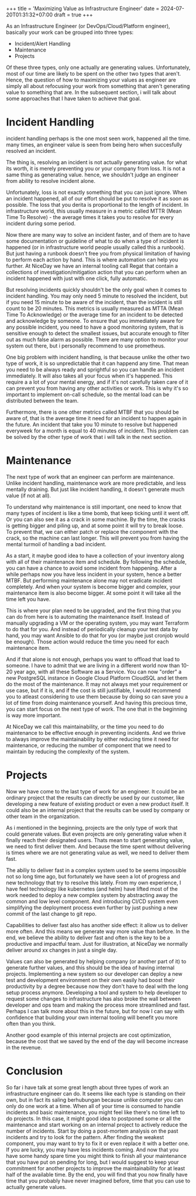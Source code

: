 +++
title = 'Maximizing Value as Infrastructure Engineer'
date = 2024-07-20T01:31:32+07:00
draft = true
+++

As an Infrastructure Engineer (or DevOps/Cloud/Platform engineer), basically your work can be grouped into three types:

- Incident/Alert Handling
- Maintenance
- Projects

Of these three types, only one actually are generating values. Unfortunately, most of our time are likely to be spent on the other two types that aren't. Hence, the question of how to maximizing your values as engineer are simply all about refocusing your work from something that aren't generating value to something that are. In the subsequent section, i will talk about some approaches that I have taken to achieve that goal.

# Incident Handling

incident handling perhaps is the one most seen work, happened all the time. many times, an engineer value is seen from being hero when succesfully resolved an incident.

The thing is, resolving an incident is not actually generating value. for what its worth, it is merely preventing you or your company from loss. It is not a same thing as generating value. hence, we shouldn't judge an engineer from ability to resolve incident alone.

Unfortunately, loss is not exactly something that you can just ignore. When an incident happened, all of our effort should be put to resolve it as soon as possible. The loss that you derita is proportional to the length of incident. In infrastructure world, this usually measure in a metric called MTTR (Mean Time To Resolve) - the average times it takes you to resolve for every incident during some period.

Now there are many way to solve an incident faster, and of them are to have some documentation or guideline of what to do when a type of incident is happened (or in infrastructure world people usually called this a runbook). But just having a runbook doesn't free you from physical limitation of having to perform each action by hand. This is where automation can help you further. At NiceDay we have an internal tooling call Regat that contain a collections of investigation/mitigation action that you can perform when an incident happened with just with one click, fully automatic.

But resolving incidents quickly shouldn't be the only goal when it comes to incident handling. You may only need 5 minute to resolved the incident, but if you need 15 minute to be aware of the incident, than the incident is still count to be 20 minutes. This metrics is usually measured as MTTA (Mean Time To Acknowledge) or the average time for an incident to be detected and acknowledge by someone. To ensure that you immediately aware for any possible incident, you need to have a good monitoring system, that is sensitive enough to detect the smallest issues, but accurate enough to filter out as much false alarm as possible. There are many option to monitor your system out there, but i personally recommend to use prometheus.

One big problem with incident handling, is that because unlike the other two type of work, it is so unpredictable that it can happend any time. That mean you need to be always ready and sprightful so you can handle an incident immediately. It will also takes all your focus when it's happened. This require a a lot of your mental energy, and if it's not carefully taken care of it can prevent you from having any other activities or work. This is why it's so important to implement on-call schedule, so the mental load can be distributed between the team.

Furthermore, there is one other metrics called MTBF that you should be aware of, that is the average time it need for an incident to happen again in the future. An incident that take you 10 minute to resolve but happened everyweek for a month is equal to 40 minutes of incident. This problem can be solved by the other type of work that i will talk in the next section.

# Maintenance

The next type of work that an engineer can perform are maintenance. Unlike incident handling, maintenance work are more predictable, and less mentally draining. But just like incident handling, it doesn't generate much value (if not at all).

To understand why maintenance is still important, one need to know that many types of incident is like a time bomb, that keep ticking until it went off. Or you can also see it as a crack in some machine. By the time, the cracks is getting bigger and piling up, and at some point it will try to break loose. To prevent that, we can either patch or replace the component with the crack, so the machine can last longer. This will prevent you from having the mental turmoil of handling a bad incident.

As a start, it maybe good idea to have a collection of your inventory along with all of their maintenance item and schedule. By following the schedule, you can have a chance to avoid some incident from happening. After a while perhaps now you have less incident in your system, hence a better MTBF. But performing maintenance alone may not eradicate incident completely. And when your system is become bigger and complex, your maintenance item is also become bigger. At some point it will take all the time left you have.

This is where your plan need to be upgraded, and the first thing that you can do from here is to automating the maintenance itself. Instead of manually upgrading a VM or the operating system, you may want Terraform to do that for you. And instead of periodically cleanup your test data by hand, you may want Ansible to do that for you (or maybe just cronjob would be enough). Those action would reduce the time you need for each maintenance item.

And if that alone is not enough, perhaps you want to offload that load to someone. I have to admit that we are living in a different world now than 10-20 year ago, with all these Software as a Service. You can now "order" a new PostgreSQL instance in Google Cloud Platform CloudSQL and let them do the most of the maintenance. It may not always met your requirement or use case, but if it is, and if the cost is still justifiable, I would recommend you to atleast considering to use them because by doing so can save you a lot of time from doing maintenance yourself. And having this precious time, you can start focus on the next type of work. The one that in the beginning is way more important.

At NiceDay we call this maintainability, or the time you need to do maintenance to be effective enough in preventing incidents. And we thrive to always improve the maintainability by either reducing time it need for maintenance, or reducing the number of component that we need to maintain by reducing the complexity of the system.


# Projects

Now we have come to the last type of work for an engineer. It could be an ordinary project that the results can directly be used by our customer, like developing a new feature of existing product or even a new product itself. It could also be an internal project that the results can be used by company or other team in the organization.

As i mentioned in the beginning, projects are the only type of work that could generate values. But even projects are only generating value when it finally reach their designated users. Thats mean to start generating value, we need to first deliver them. And because the time spent without delivering is times where we are not generating value as well, we need to deliver them fast. 

The abiliy to deliver fast in a complex system used to be seems impossible not so long time ago, but fortunately we have seen a lot of progress and new technology that try to resolve this lately. From my own experience, I have feel technology like kubernetes (and helm) have lifted most of the work needed to deploy a new complex system by abstracting away the common and low level component. And introducing CI/CD system even simplifying the deployment process even further by just pushing a new commit of the last change to git repo.

Capabilities to deliver fast also has another side effect: it allow us to deliver more often. And this means we generate way more value than before. In the end, we believe the ability to deliver fast and often is the key to be a productive and impactful team. Just for illustration, at NiceDay we normally deliver around xx changes in just a single day. 

Values can also be generated by helping company (or another part of it) to generate further values, and this should be the idea of having internal projects. Implementing a new system so our developer can deploy a new test and development environment on their own easily had boost their productivity by a degree because now they don't have to deal with the long setup process anymore. Developing a tool and system to help developer to request some changes to infrastructure has also broke the wall between developer and ops team and making the process more streamlined and fast. Perhaps I can talk more about this in the future, but for now I can say with confidence that building your own internal tooling will benefit you more often than you think.

Another good example of this internal projects are cost optimization, because the cost that we saved by the end of the day will become increase in the revenue.


# Conclusion


So far i have talk at some great length about three types of work an infrastructure engineer can do. It seems like each type is standing on their own, but in fact its saling berhubungan because unlike computer you can only do one work at a time. When all of your time is consumed to handle incidents and basic maintenance, you might feel like there's no time left to do projects. In this case, it might good idea to postponed some or all the maintenance and start working on an internal project to actively reduce the number of incidents. Start by doing a post-mortem analysis on the past incidents and try to look for the pattern. After finding the weakest component, you may want to try to fix it or even replace it with a better one. If you are lucky, you may have less incidents coming. And now that you have some handy spare time you might think to finish all your maintenance that you have put on pending for long, but I would suggest to keep your commitment for another projects to improve the maintainability for at least half of the available time. By the end, you will find that you now finally have time that you probably have never imagined before, time that you can use to actually generate values.
